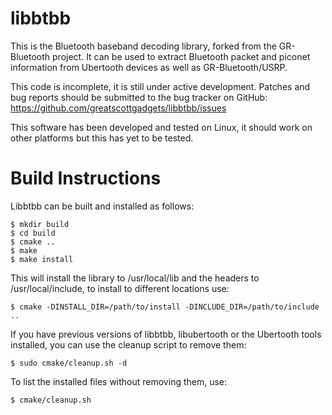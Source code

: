 libbtbb
=======

This is the Bluetooth baseband decoding library, forked from the GR-Bluetooth 
project.  It can be used to extract Bluetooth packet and piconet information 
from Ubertooth devices as well as GR-Bluetooth/USRP.

This code is incomplete, it is still under active development.  Patches and 
bug reports should be submitted to the bug tracker on GitHub:
https://github.com/greatscottgadgets/libbtbb/issues

This software has been developed and tested on Linux, it should work on other 
platforms but this has yet to be tested.


Build Instructions
==================

Libbtbb can be built and installed as follows:
```
$ mkdir build
$ cd build
$ cmake ..
$ make
$ make install
```

This will install the library to /usr/local/lib and the headers to 
/usr/local/include, to install to different locations use:
```
$ cmake -DINSTALL_DIR=/path/to/install -DINCLUDE_DIR=/path/to/include ..
```

If you have previous versions of libbtbb, libubertooth or the Ubertooth tools
installed, you can use the cleanup script to remove them:
```
$ sudo cmake/cleanup.sh -d
```

To list the installed files without removing them, use:
```
$ cmake/cleanup.sh
```
